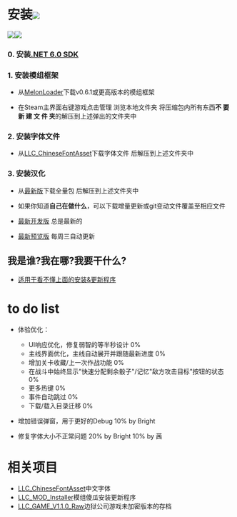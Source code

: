 # 安装[![](https://img.shields.io/github/downloads/LocalizeLimbusCompany/LocalizeLimbusCompany/total.svg?label=下载)](../../releases)

[![](https://img.shields.io/github/release/LocalizeLimbusCompany/LocalizeLimbusCompany.svg?label=最新版)![](https://img.shields.io/github/downloads/LocalizeLimbusCompany/LocalizeLimbusCompany/latest/total.svg?label=下载)](../../releases/latest)
### 0. 安装[.NET 6.0 SDK](https://dotnet.microsoft.com/zh-cn/download/dotnet/thank-you/sdk-6.0.406-windows-x64-installer)
### 1. 安装模组框架
   - 从[MelonLoader](https://github.com/LavaGang/MelonLoader)下载v0.6.1或更高版本的模组框架
   
   - 在Steam主界面右键游戏点击管理 浏览本地文件夹 将压缩包内所有东西**不 要 新 建 文 件 夹**的解压到上述弹出的文件夹中
### 2. 安装字体文件

   - 从[LLC_ChineseFontAsset](../../../LLC_ChineseFontAsset)下载字体文件 后解压到上述文件夹中
### 3. 安装汉化

   - 从[最新版](../../releases)下载全量包 后解压到上述文件夹中

   - 如果你知道**自己在做什么**，可以下载增量更新或git变动文件覆盖至相应文件
    
   - [最新开发版](../../actions/workflows/dev.yml) 总是最新的
	
   - [最新预览版](../../actions/workflows/beta.yml) 每周三自动更新
## 我是谁?我在哪?我要干什么?

   - [适用于看不懂上面的安装&更新程序](../../../LLC_MOD_Installer/releases)
# to do list
- 体验优化：
    - UI响应优化，修复弱智的等半秒设计 0%
    - 主线界面优化，主线自动展开并跟随最新进度 0%
    - 增加关卡收藏/上一次作战功能 0%
    - 在战斗中始终显示"快速分配剩余骰子"/记忆"敌方攻击目标"按钮的状态 0%
    - 更多热键 0%
    - 事件自动跳过 0%
    - 下载/载入目录迁移 0%

- 增加错误弹窗，用于更好的Debug 10% by Bright
- 修复字体大小不正常问题 20% by Bright 10% by 茜

# 相关项目
- [LLC_ChineseFontAsset](../../../LLC_ChineseFontAsset)中文字体
- [LLC_MOD_Installer](../../../LLC_MOD_Installer)模组傻瓜安装更新程序
- [LLC_GAME_V1.1.0_Raw](../../../LLC_GAME_V1.1.0_Raw)边狱公司游戏未加密版本的存档
